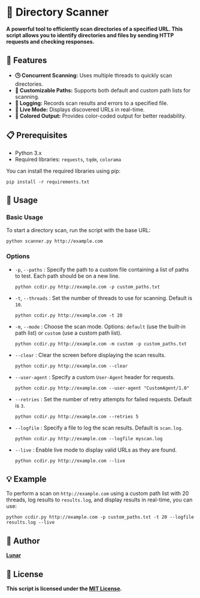 # 📂 Directory Scanner

**A powerful tool to efficiently scan directories of a specified URL. This script allows you to identify directories and files by sending HTTP requests and checking responses.**

## 🔧 Features

- **🕒 Concurrent Scanning:** Uses multiple threads to quickly scan directories.
- **🔄 Customizable Paths:** Supports both default and custom path lists for scanning.
- **📝 Logging:** Records scan results and errors to a specified file.
- **🔴 Live Mode:** Displays discovered URLs in real-time.
- **🎨 Colored Output:** Provides color-coded output for better readability.

## 📋 Prerequisites

- Python 3.x
- Required libraries: `requests`, `tqdm`, `colorama`

You can install the required libraries using pip:

`pip install -r requirements.txt`

## 🚀 Usage

### Basic Usage

To start a directory scan, run the script with the base URL:

`python scanner.py http://example.com`

### Options

- `-p`, `--paths` : Specify the path to a custom file containing a list of paths to test. Each path should be on a new line.

  `python ccdir.py http://example.com -p custom_paths.txt`

- `-t`, `--threads` : Set the number of threads to use for scanning. Default is `10`.

  `python ccdir.py http://example.com -t 20`

- `-m`, `--mode` : Choose the scan mode. Options: `default` (use the built-in path list) or `custom` (use a custom path list).

  `python ccdir.py http://example.com -m custom -p custom_paths.txt`

- `--clear` : Clear the screen before displaying the scan results.

  `python ccdir.py http://example.com --clear`

- `--user-agent` : Specify a custom `User-Agent` header for requests.

  `python ccdir.py http://example.com --user-agent "CustomAgent/1.0"`

- `--retries` : Set the number of retry attempts for failed requests. Default is `3`.

  `python ccdir.py http://example.com --retries 5`

- `--logfile` : Specify a file to log the scan results. Default is `scan.log`.

  `python ccdir.py http://example.com --logfile myscan.log`

- `--live` : Enable live mode to display valid URLs as they are found.

  `python ccdir.py http://example.com --live`

## 💡 Example

To perform a scan on `http://example.com` using a custom path list with 20 threads, log results to `results.log`, and display results in real-time, you can use:

`python ccdir.py http://example.com -p custom_paths.txt -t 20 --logfile results.log --live`

## 👤 Author

**[Lunar](https://github.com/Luunarr/ccdir)**

## 📜 License

**This script is licensed under the [MIT License](LICENSE).**
